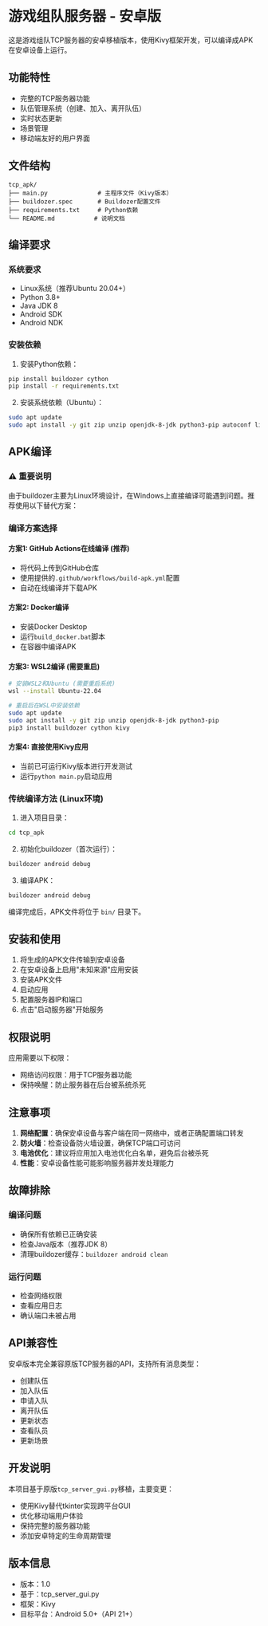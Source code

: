 # 游戏组队服务器 - 安卓版

这是游戏组队TCP服务器的安卓移植版本，使用Kivy框架开发，可以编译成APK在安卓设备上运行。

## 功能特性

- 完整的TCP服务器功能
- 队伍管理系统（创建、加入、离开队伍）
- 实时状态更新
- 场景管理
- 移动端友好的用户界面

## 文件结构

```
tcp_apk/
├── main.py              # 主程序文件（Kivy版本）
├── buildozer.spec       # Buildozer配置文件
├── requirements.txt     # Python依赖
└── README.md           # 说明文档
```

## 编译要求

### 系统要求
- Linux系统（推荐Ubuntu 20.04+）
- Python 3.8+
- Java JDK 8
- Android SDK
- Android NDK

### 安装依赖

1. 安装Python依赖：
```bash
pip install buildozer cython
pip install -r requirements.txt
```

2. 安装系统依赖（Ubuntu）：
```bash
sudo apt update
sudo apt install -y git zip unzip openjdk-8-jdk python3-pip autoconf libtool pkg-config zlib1g-dev libncurses5-dev libncursesw5-dev libtinfo5 cmake libffi-dev libssl-dev
```

## APK编译

### ⚠️ 重要说明
由于buildozer主要为Linux环境设计，在Windows上直接编译可能遇到问题。推荐使用以下替代方案：

### 编译方案选择

#### 方案1: GitHub Actions在线编译 (推荐)
- 将代码上传到GitHub仓库
- 使用提供的`.github/workflows/build-apk.yml`配置
- 自动在线编译并下载APK

#### 方案2: Docker编译
- 安装Docker Desktop
- 运行`build_docker.bat`脚本
- 在容器中编译APK

#### 方案3: WSL2编译 (需要重启)
```bash
# 安装WSL2和Ubuntu (需要重启系统)
wsl --install Ubuntu-22.04

# 重启后在WSL中安装依赖
sudo apt update
sudo apt install -y git zip unzip openjdk-8-jdk python3-pip
pip3 install buildozer cython kivy
```

#### 方案4: 直接使用Kivy应用
- 当前已可运行Kivy版本进行开发测试
- 运行`python main.py`启动应用

### 传统编译方法 (Linux环境)

1. 进入项目目录：
```bash
cd tcp_apk
```

2. 初始化buildozer（首次运行）：
```bash
buildozer android debug
```

3. 编译APK：
```bash
buildozer android debug
```

编译完成后，APK文件将位于 `bin/` 目录下。

## 安装和使用

1. 将生成的APK文件传输到安卓设备
2. 在安卓设备上启用"未知来源"应用安装
3. 安装APK文件
4. 启动应用
5. 配置服务器IP和端口
6. 点击"启动服务器"开始服务

## 权限说明

应用需要以下权限：
- 网络访问权限：用于TCP服务器功能
- 保持唤醒：防止服务器在后台被系统杀死

## 注意事项

1. **网络配置**：确保安卓设备与客户端在同一网络中，或者正确配置端口转发
2. **防火墙**：检查设备防火墙设置，确保TCP端口可访问
3. **电池优化**：建议将应用加入电池优化白名单，避免后台被杀死
4. **性能**：安卓设备性能可能影响服务器并发处理能力

## 故障排除

### 编译问题
- 确保所有依赖已正确安装
- 检查Java版本（推荐JDK 8）
- 清理buildozer缓存：`buildozer android clean`

### 运行问题
- 检查网络权限
- 查看应用日志
- 确认端口未被占用

## API兼容性

安卓版本完全兼容原版TCP服务器的API，支持所有消息类型：
- 创建队伍
- 加入队伍
- 申请入队
- 离开队伍
- 更新状态
- 查看队员
- 更新场景

## 开发说明

本项目基于原版`tcp_server_gui.py`移植，主要变更：
- 使用Kivy替代tkinter实现跨平台GUI
- 优化移动端用户体验
- 保持完整的服务器功能
- 添加安卓特定的生命周期管理

## 版本信息

- 版本：1.0
- 基于：tcp_server_gui.py
- 框架：Kivy
- 目标平台：Android 5.0+（API 21+）